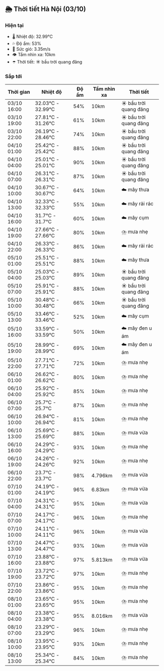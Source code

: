 ## 🌦️ Thời tiết Hà Nội (03/10)

### Hiện tại

- 🌡️ Nhiệt độ: 32.99℃
- 💦 Độ ẩm: 53%
- 💨 Sức gió: 3.35m/s
- 👁️ Tầm nhìn xa: 10km
- ☂️ Thời tiết: ☀️ bầu trời quang đãng

### Sắp tới

| Thời gian | Nhiệt độ | Độ ẩm | Tầm nhìn xa | Thời tiết |
| --- | --- | --- | --- | --- |
| 03/10 16:00 | 32.03℃ - 32.99℃ | 54% | 10km | ☀️ bầu trời quang đãng |
| 03/10 19:00 | 27.81℃ - 31.26℃ | 61% | 10km | ☀️ bầu trời quang đãng |
| 03/10 22:00 | 26.19℃ - 28.46℃ | 74% | 10km | ☀️ bầu trời quang đãng |
| 04/10 01:00 | 25.42℃ - 25.42℃ | 88% | 10km | ☀️ bầu trời quang đãng |
| 04/10 04:00 | 25.01℃ - 25.01℃ | 90% | 10km | ☀️ bầu trời quang đãng |
| 04/10 07:00 | 26.31℃ - 26.31℃ | 87% | 10km | ☀️ bầu trời quang đãng |
| 04/10 10:00 | 30.67℃ - 30.67℃ | 64% | 10km | ☁️ mây thưa |
| 04/10 13:00 | 32.33℃ - 32.33℃ | 55% | 10km | ☁️ mây rải rác |
| 04/10 16:00 | 31.7℃ - 31.7℃ | 60% | 10km | ☁️ mây cụm |
| 04/10 19:00 | 27.66℃ - 27.66℃ | 80% | 10km | ⛈️ mưa nhẹ |
| 04/10 22:00 | 26.33℃ - 26.33℃ | 86% | 10km | ☁️ mây rải rác |
| 05/10 01:00 | 25.51℃ - 25.51℃ | 88% | 10km | ☁️ mây thưa |
| 05/10 04:00 | 25.03℃ - 25.03℃ | 89% | 10km | ☀️ bầu trời quang đãng |
| 05/10 07:00 | 25.91℃ - 25.91℃ | 88% | 10km | ☀️ bầu trời quang đãng |
| 05/10 10:00 | 30.48℃ - 30.48℃ | 66% | 10km | ☀️ bầu trời quang đãng |
| 05/10 13:00 | 33.46℃ - 33.46℃ | 52% | 10km | ☁️ mây cụm |
| 05/10 16:00 | 33.59℃ - 33.59℃ | 50% | 10km | ☁️ mây đen u ám |
| 05/10 19:00 | 28.99℃ - 28.99℃ | 69% | 10km | ☁️ mây đen u ám |
| 05/10 22:00 | 27.71℃ - 27.71℃ | 72% | 10km | ⛈️ mưa nhẹ |
| 06/10 01:00 | 26.62℃ - 26.62℃ | 80% | 10km | ⛈️ mưa nhẹ |
| 06/10 04:00 | 25.92℃ - 25.92℃ | 85% | 10km | ⛈️ mưa nhẹ |
| 06/10 07:00 | 25.7℃ - 25.7℃ | 87% | 10km | ⛈️ mưa nhẹ |
| 06/10 10:00 | 26.94℃ - 26.94℃ | 81% | 10km | ⛈️ mưa nhẹ |
| 06/10 13:00 | 25.69℃ - 25.69℃ | 88% | 10km | ⛈️ mưa vừa |
| 06/10 16:00 | 24.29℃ - 24.29℃ | 93% | 10km | ⛈️ mưa nhẹ |
| 06/10 19:00 | 24.26℃ - 24.26℃ | 92% | 10km | ⛈️ mưa nhẹ |
| 06/10 22:00 | 23.7℃ - 23.7℃ | 98% | 4.796km | ⛈️ mưa vừa |
| 07/10 01:00 | 24.19℃ - 24.19℃ | 96% | 6.83km | ⛈️ mưa vừa |
| 07/10 04:00 | 24.31℃ - 24.31℃ | 95% | 10km | ⛈️ mưa vừa |
| 07/10 07:00 | 24.17℃ - 24.17℃ | 96% | 10km | ⛈️ mưa nhẹ |
| 07/10 10:00 | 24.11℃ - 24.11℃ | 96% | 10km | ⛈️ mưa vừa |
| 07/10 13:00 | 24.47℃ - 24.47℃ | 93% | 10km | ⛈️ mưa vừa |
| 07/10 16:00 | 23.88℃ - 23.88℃ | 97% | 5.813km | ⛈️ mưa vừa |
| 07/10 19:00 | 23.72℃ - 23.72℃ | 97% | 10km | ⛈️ mưa nhẹ |
| 07/10 22:00 | 23.86℃ - 23.86℃ | 95% | 10km | ⛈️ mưa nhẹ |
| 08/10 01:00 | 23.65℃ - 23.65℃ | 95% | 10km | ⛈️ mưa nhẹ |
| 08/10 04:00 | 23.38℃ - 23.38℃ | 95% | 8.016km | ⛈️ mưa vừa |
| 08/10 07:00 | 23.29℃ - 23.29℃ | 96% | 10km | ⛈️ mưa nhẹ |
| 08/10 10:00 | 23.95℃ - 23.95℃ | 93% | 10km | ⛈️ mưa nhẹ |
| 08/10 13:00 | 25.34℃ - 25.34℃ | 84% | 10km | ⛈️ mưa nhẹ |
